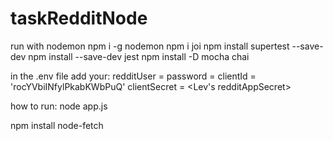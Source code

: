 # taskRedditNode

run with nodemon
npm i -g nodemon
npm i joi
npm install supertest --save-dev
npm install --save-dev jest
npm install -D mocha chai


in the .env file add your:
redditUser = <your redditUserName>
password = <your redditUserPassword>
clientId = 'rocYVbiINfylPkabKWbPuQ'
clientSecret = <Lev's redditAppSecret>


how to run:
node app.js

npm install node-fetch